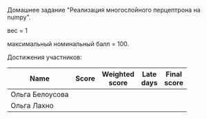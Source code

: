 Домашнее задание "Реализация многослойного перцептрона на numpy".

вес = 1

максимальный номинальный балл = 100.

Достижения участников:

| Name               | Score | Weighted<br>score | Late<br>days                 | Final<br>score |
| ------------------ | ----- | ----------------- | ---------------------------- | -------------- |
| Ольга Белоусова |       |                   |   |             |
| Ольга Лахно |         |    |  |             |
